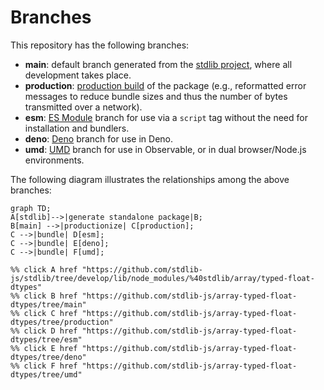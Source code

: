 <!--

@license Apache-2.0

Copyright (c) 2022 The Stdlib Authors.

Licensed under the Apache License, Version 2.0 (the "License");
you may not use this file except in compliance with the License.
You may obtain a copy of the License at

    http://www.apache.org/licenses/LICENSE-2.0

Unless required by applicable law or agreed to in writing, software
distributed under the License is distributed on an "AS IS" BASIS,
WITHOUT WARRANTIES OR CONDITIONS OF ANY KIND, either express or implied.
See the License for the specific language governing permissions and
limitations under the License.

-->

# Branches

This repository has the following branches:

-   **main**: default branch generated from the [stdlib project][stdlib-url], where all development takes place.
-   **production**: [production build][production-url] of the package (e.g., reformatted error messages to reduce bundle sizes and thus the number of bytes transmitted over a network).
-   **esm**: [ES Module][esm-url] branch for use via a `script` tag without the need for installation and bundlers.
-   **deno**: [Deno][deno-url] branch for use in Deno.
-   **umd**: [UMD][umd-url] branch for use in Observable, or in dual browser/Node.js environments.

The following diagram illustrates the relationships among the above branches:

```mermaid
graph TD;
A[stdlib]-->|generate standalone package|B;
B[main] -->|productionize| C[production];
C -->|bundle| D[esm];
C -->|bundle| E[deno];
C -->|bundle| F[umd];

%% click A href "https://github.com/stdlib-js/stdlib/tree/develop/lib/node_modules/%40stdlib/array/typed-float-dtypes"
%% click B href "https://github.com/stdlib-js/array-typed-float-dtypes/tree/main"
%% click C href "https://github.com/stdlib-js/array-typed-float-dtypes/tree/production"
%% click D href "https://github.com/stdlib-js/array-typed-float-dtypes/tree/esm"
%% click E href "https://github.com/stdlib-js/array-typed-float-dtypes/tree/deno"
%% click F href "https://github.com/stdlib-js/array-typed-float-dtypes/tree/umd"
```

[stdlib-url]: https://github.com/stdlib-js/stdlib/tree/develop/lib/node_modules/%40stdlib/array/typed-float-dtypes
[production-url]: https://github.com/stdlib-js/array-typed-float-dtypes/tree/production
[deno-url]: https://github.com/stdlib-js/array-typed-float-dtypes/tree/deno
[umd-url]: https://github.com/stdlib-js/array-typed-float-dtypes/tree/umd
[esm-url]: https://github.com/stdlib-js/array-typed-float-dtypes/tree/esm